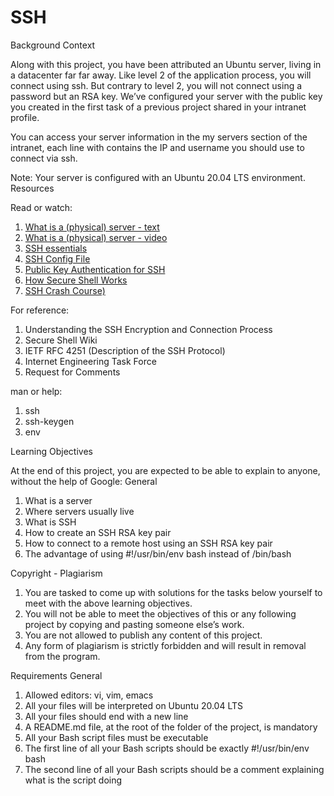 # SSH

Background Context

Along with this project, you have been attributed an Ubuntu server, living in a datacenter far far away. Like level 2 of the application process, you will connect using ssh. But contrary to level 2, you will not connect using a password but an RSA key. We’ve configured your server with the public key you created in the first task of a previous project shared in your intranet profile.

You can access your server information in the my servers section of the intranet, each line with contains the IP and username you should use to connect via ssh.

Note: Your server is configured with an Ubuntu 20.04 LTS environment.
Resources

Read or watch:

1. [What is a (physical) server - text](https://alx-intranet.hbtn.io/rltoken/dkgW9lKiBRiUZHfq0MDJuw)
2. [What is a (physical) server - video](https://alx-intranet.hbtn.io/rltoken/AxFcTdcXUCsrVp01X_EbFA)
3. [SSH essentials](https://alx-intranet.hbtn.io/rltoken/ux0eM1QU9reNyG45b0erAQ)
4. [SSH Config File](https://alx-intranet.hbtn.io/rltoken/Rc9FpSy4ZaQWPlcWLinbNw)
5. [Public Key Authentication for SSH](https://alx-intranet.hbtn.io/rltoken/tOcxk5mtkedBM0WxyDZxTw)
6. [How Secure Shell Works](https://alx-intranet.hbtn.io/rltoken/j0atjRrVfZ6F810qmPfAzA)
7. [SSH Crash Course)](https://alx-intranet.hbtn.io/rltoken/FKqd8CjxExmpWGu6xGavKw)

For reference:
1. Understanding the SSH Encryption and Connection Process
2. Secure Shell Wiki
3. IETF RFC 4251 (Description of the SSH Protocol)
4. Internet Engineering Task Force
5. Request for Comments

man or help:
1. ssh
2. ssh-keygen
3. env

Learning Objectives

At the end of this project, you are expected to be able to explain to anyone, without the help of Google:
General

1. What is a server
2. Where servers usually live
3. What is SSH
4. How to create an SSH RSA key pair
5. How to connect to a remote host using an SSH RSA key pair
6. The advantage of using #!/usr/bin/env bash instead of /bin/bash

Copyright - Plagiarism

1. You are tasked to come up with solutions for the tasks below yourself to meet with the above learning objectives.
2. You will not be able to meet the objectives of this or any following project by copying and pasting someone else’s work.
3. You are not allowed to publish any content of this project.
4. Any form of plagiarism is strictly forbidden and will result in removal from the program.

Requirements
General

1. Allowed editors: vi, vim, emacs
2. All your files will be interpreted on Ubuntu 20.04 LTS
3. All your files should end with a new line
4. A README.md file, at the root of the folder of the project, is mandatory
5. All your Bash script files must be executable
6. The first line of all your Bash scripts should be exactly #!/usr/bin/env bash
7. The second line of all your Bash scripts should be a comment explaining what is the script doing
